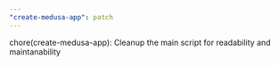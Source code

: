 ```yaml
---
"create-medusa-app": patch
---
```


chore(create-medusa-app): Cleanup the main script for readability and maintanability
